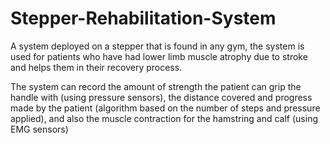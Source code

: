 # Stepper-Rehabilitation-System
A system deployed on a stepper that is found in any gym, the system is used for patients who have had lower limb muscle atrophy due to stroke and helps them in their recovery process.

The system can record the amount of strength the patient can grip the handle with (using pressure sensors), the distance covered and progress made by the patient (algorithm based on the number of steps and pressure applied), and also the muscle contraction for the hamstring and calf (using EMG sensors)
